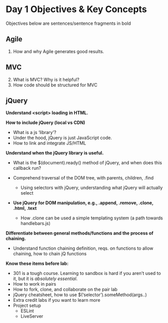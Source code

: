 # Day 1 Objectives &amp; Key Concepts
Objectives below are sentences/sentence fragments in bold

## Agile
1. How and why Agile generates good results.

## MVC

2. What is MVC? Why is it helpful?
3. How code should be structured for MVC

## jQuery
**Understand &lt;script&gt; loading in HTML.**

**How to include jQuery (local vs CDN)**
- What is a js ‘library’?
- Under the hood, jQuery is just JavaScript code.
- How to link and integrate JS/HTML

**Understand when the jQuery library is useful.**
- What is the $(document).ready() method of jQuery, and when does this callback run?
- Comprehend traversal of the DOM tree, with parents, children, .find
  - Using selectors with jQuery, understanding what jQuery will actually select

- **Use jQuery for DOM manipulation, e.g., .append, .remove, .clone, .html, .text**
  - How .clone can be used a simple templating system (a path towards handlebars.js)

**Differentiate between general methods/functions and the process of chaining.**
  - Understand function chaining definition, reqs. on functions to allow chaining, how to chain jQ functions

**Know these items before lab:**
- 301 is a tough course. Learning to sandbox is hard if you aren’t used to it, but it is *absolutely essential*.
- How to work in pairs
- How to fork, clone, and collaborate on the pair lab
- jQuery cheatsheet, how to use $(‘selector’).someMethod(args..)
- Extra credit labs if you want to learn more
- Project setup
  - ESLint
  - LiveServer
